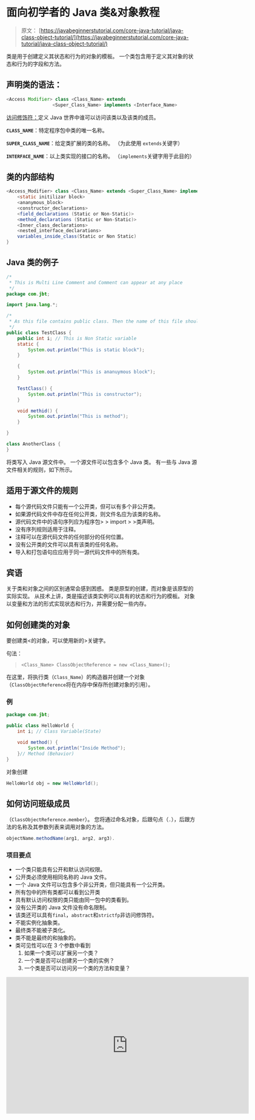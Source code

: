 # 面向初学者的 Java 类&对象教程

> 原文： [https://javabeginnerstutorial.com/core-java-tutorial/java-class-object-tutorial/](https://javabeginnerstutorial.com/core-java-tutorial/java-class-object-tutorial/)

类是用于创建定义其状态和行为的对象的模板。 一个类包含用于定义其对象的状态和行为的字段和方法。

## 声明类的语法：

```java
<Access Modifier> class <Class_Name> extends
                 <Super_Class_Name> implements <Interface_Name>
```

[访问修饰符：](https://javabeginnerstutorial.com/core-java-tutorial/access-modifier-in-java/ "Access Modifier in Java")定义 Java 世界中谁可以访问该类以及该类的成员。

**`CLASS_NAME`**：特定程序包中类的唯一名称。

**`SUPER_CLASS_NAME`**：给定类扩展的类的名称。 （为此使用 `extends`关键字）

**`INTERFACE_NAME`**：以上类实现的接口的名称。 （`implements`关键字用于此目的）

## 类的内部结构

```java
<Access_Modifier> class <Class_Name> extends <Super_Class_Name> implements <Interface_Name>{
    <static initilizar block>
    <ananymous_block>
    <constructor_declarations>
    <field_declarations (Static or Non-Static)>
    <method_declarations (Static or Non-Static)>
    <Inner_class_declarations>
    <nested_interface_declarations>
    variables_inside_class(Static or Non Static)
}
```

## Java 类的例子

```java
/*
 * This is Multi Line Comment and Comment can appear at any place
 */
package com.jbt;

import java.lang.*;

/*
 * As this file contains public class. Then the name of this file should be TestClass.java
 */
public class TestClass {
	public int i; // This is Non Static variable
	static {
		System.out.println("This is static block");
	}

	{
		System.out.println("This is ananuymous block");
	}

	TestClass() {
		System.out.println("This is constructor");
	}

	void methid() {
		System.out.println("This is method");
	}

}

class AnotherClass {
}
```

将类写入 Java 源文件中。 一个源文件可以包含多个 Java 类。 有一些与 Java 源文件相关的规则，如下所示。

## 适用于源文件的规则

*   每个源代码文件只能有一个公开类，但可以有多个非公开类。
*   如果源代码文件中存在任何公开类，则文件名应为该类的名称。
*   源代码文件中的语句序列应为程序包> > import > >类声明。
*   没有序列规则适用于注释。
*   注释可以在源代码文件的任何部分的任何位置。
*   没有公开类的文件可以具有该类的任何名称。
*   导入和打包语句应应用于同一源代码文件中的所有类。

## 宾语

关于类和对象之间的区别通常会感到困惑。 类是原型的创建，而对象是该原型的实际实现。 从技术上讲，类是描述该类实例可以具有的状态和行为的模板。 对象以变量和方法的形式实现状态和行为，并需要分配一些内存。

## 如何创建类的对象

要创建类<的对象，可以使用新的>关键字。

句法：

> `<Class_Name> ClassObjectReference = new <Class_Name>();`

在这里，将执行类（`Class_Name`）的构造器并创建一个对象（`ClassObjectReference`将在内存中保存所创建对象的引用）。

### 例

```java
package com.jbt;

public class HelloWorld {
	int i; // Class Variable(State)

	void method() {
		System.out.println("Inside Method");
	}// Method (Behavior)
} 
```

对象创建

```java
HelloWorld obj = new HelloWorld();
```

## 如何访问班级成员

（`ClassObjectReference.member`）。 您将通过命名对象，后跟句点（`.`），后跟方法的名称及其参数列表来调用对象的方法。

```java
objectName.methodName(arg1, arg2, arg3).
```

### 项目要点

*   一个类只能具有公开和默认访问权限。
*   公开类必须使用相同名称的 Java 文件。
*   一个 Java 文件可以包含多个非公开类，但只能具有一个公开类。
*   所有包中的所有类都可以看到公开类
*   具有默认访问权限的类只能由同一包中的类看到。
*   没有公开类的 Java 文件没有命名限制。
*   该类还可以具有`final`，`abstract`和`strictfp`非访问修饰符。
*   不能实例化抽象类。
*   最终类不能被子类化。
*   类不能是最终的和抽象的。
*   类可见性可以在 3 个参数中看到
    1.  如果一个类可以扩展另一个类？
    2.  一个类是否可以创建另一个类的实例？
    3.  一个类是否可以访问另一个类的方法和变量？

<noscript><iframe allow="accelerometer; autoplay; encrypted-media; gyroscope; picture-in-picture" allowfullscreen="" frameborder="0" height="360" src="https://www.youtube.com/embed/VW72ezYj3d4?feature=oembed" title="Java Class &amp; Object Tutorial" width="640"></iframe></noscript>

